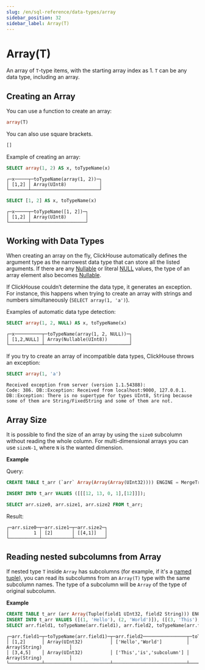 ```yaml
---
slug: /en/sql-reference/data-types/array
sidebar_position: 32
sidebar_label: Array(T)
---
```


# Array(T)

An array of `T`-type items, with the starting array index as 1. `T` can be any data type, including an array.

## Creating an Array

You can use a function to create an array:

``` sql
array(T)
```

You can also use square brackets.

``` sql
[]
```

Example of creating an array:

``` sql
SELECT array(1, 2) AS x, toTypeName(x)
```

``` text
┌─x─────┬─toTypeName(array(1, 2))─┐
│ [1,2] │ Array(UInt8)            │
└───────┴─────────────────────────┘
```

``` sql
SELECT [1, 2] AS x, toTypeName(x)
```

``` text
┌─x─────┬─toTypeName([1, 2])─┐
│ [1,2] │ Array(UInt8)       │
└───────┴────────────────────┘
```

## Working with Data Types

When creating an array on the fly, ClickHouse automatically defines the argument type as the narrowest data type that can store all the listed arguments. If there are any [Nullable](../../sql-reference/data-types/nullable.md#data_type-nullable) or literal [NULL](../../sql-reference/syntax.md#null-literal) values, the type of an array element also becomes [Nullable](../../sql-reference/data-types/nullable.md).

If ClickHouse couldn’t determine the data type, it generates an exception. For instance, this happens when trying to create an array with strings and numbers simultaneously (`SELECT array(1, 'a')`).

Examples of automatic data type detection:

``` sql
SELECT array(1, 2, NULL) AS x, toTypeName(x)
```

``` text
┌─x──────────┬─toTypeName(array(1, 2, NULL))─┐
│ [1,2,NULL] │ Array(Nullable(UInt8))        │
└────────────┴───────────────────────────────┘
```

If you try to create an array of incompatible data types, ClickHouse throws an exception:

``` sql
SELECT array(1, 'a')
```

``` text
Received exception from server (version 1.1.54388):
Code: 386. DB::Exception: Received from localhost:9000, 127.0.0.1. DB::Exception: There is no supertype for types UInt8, String because some of them are String/FixedString and some of them are not.
```

## Array Size

It is possible to find the size of an array by using the `size0` subcolumn without reading the whole column. For multi-dimensional arrays you can use `sizeN-1`, where `N` is the wanted dimension.

**Example**

Query:

```sql
CREATE TABLE t_arr (`arr` Array(Array(Array(UInt32)))) ENGINE = MergeTree ORDER BY tuple();

INSERT INTO t_arr VALUES ([[[12, 13, 0, 1],[12]]]);

SELECT arr.size0, arr.size1, arr.size2 FROM t_arr;
```

Result:

``` text
┌─arr.size0─┬─arr.size1─┬─arr.size2─┐
│         1 │ [2]       │ [[4,1]]   │
└───────────┴───────────┴───────────┘
```

## Reading nested subcolumns from Array

If nested type `T` inside `Array` has subcolumns (for example, if it's a [named tuple](./tuple.md)), you can read its subcolumns from an `Array(T)` type with the same subcolumn names. The type of a subcolumn will be `Array` of the type of original subcolumn.

**Example**

```sql
CREATE TABLE t_arr (arr Array(Tuple(field1 UInt32, field2 String))) ENGINE = MergeTree ORDER BY tuple();
INSERT INTO t_arr VALUES ([(1, 'Hello'), (2, 'World')]), ([(3, 'This'), (4, 'is'), (5, 'subcolumn')]);
SELECT arr.field1, toTypeName(arr.field1), arr.field2, toTypeName(arr.field2) from t_arr;
```

```test
┌─arr.field1─┬─toTypeName(arr.field1)─┬─arr.field2────────────────┬─toTypeName(arr.field2)─┐
│ [1,2]      │ Array(UInt32)          │ ['Hello','World']         │ Array(String)          │
│ [3,4,5]    │ Array(UInt32)          │ ['This','is','subcolumn'] │ Array(String)          │
└────────────┴────────────────────────┴───────────────────────────┴────────────────────────┘
```
